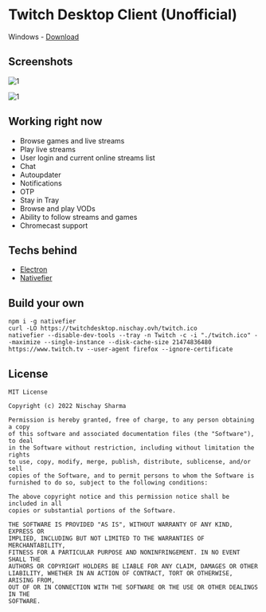 # Twitch Desktop Client (Unofficial)
 
 Windows - [Download](https://github.com/nischay876/Twitch-Desktop/releases/download/v1.0.0/Twitch-1.0.0.exe)
 
 ## Screenshots

![1](https://i.imgur.com/tFmRy2H.png)

![1](https://i.imgur.com/ICK792T.png)

## Working right now
+ Browse games and live streams
+ Play live streams
+ User login and current online streams list
+ Chat
+ Autoupdater
+ Notifications
+ OTP
+ Stay in Tray
+ Browse and play VODs
+ Ability to follow streams and games
+ Chromecast support

## Techs behind
+ [Electron](http://electron.atom.io/)
+ [Nativefier](https://npmjs.org/nativefier)

## Build your own
```
npm i -g nativefier
curl -LO https://twitchdesktop.nischay.ovh/twitch.ico 
nativefier --disable-dev-tools --tray -n Twitch -c -i "./twitch.ico" --maximize --single-instance --disk-cache-size 21474836480 https://www.twitch.tv --user-agent firefox --ignore-certificate
```
## License
```
MIT License

Copyright (c) 2022 Nischay Sharma

Permission is hereby granted, free of charge, to any person obtaining a copy
of this software and associated documentation files (the "Software"), to deal
in the Software without restriction, including without limitation the rights
to use, copy, modify, merge, publish, distribute, sublicense, and/or sell
copies of the Software, and to permit persons to whom the Software is
furnished to do so, subject to the following conditions:

The above copyright notice and this permission notice shall be included in all
copies or substantial portions of the Software.

THE SOFTWARE IS PROVIDED "AS IS", WITHOUT WARRANTY OF ANY KIND, EXPRESS OR
IMPLIED, INCLUDING BUT NOT LIMITED TO THE WARRANTIES OF MERCHANTABILITY,
FITNESS FOR A PARTICULAR PURPOSE AND NONINFRINGEMENT. IN NO EVENT SHALL THE
AUTHORS OR COPYRIGHT HOLDERS BE LIABLE FOR ANY CLAIM, DAMAGES OR OTHER
LIABILITY, WHETHER IN AN ACTION OF CONTRACT, TORT OR OTHERWISE, ARISING FROM,
OUT OF OR IN CONNECTION WITH THE SOFTWARE OR THE USE OR OTHER DEALINGS IN THE
SOFTWARE.
```


